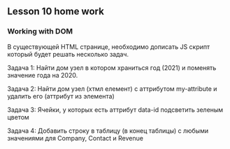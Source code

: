 ## Lesson 10 home work
### Working with DOM

В существующей HTML странице, необходимо дописать JS скрипт который будет решать несколько задач.

Задача 1: Найти дом узел в котором храниться год (2021) и поменять значение года на 2020.

Задача 2: Найти дом узел (хтмл елемент) с аттрибутом my-attribute и удалить его (аттрибут из элемента)

Задача 3: Ячейки, у которых есть аттрибут data-id подсветить зеленым цветом

Задача 4: Добавить строку в таблицу (в конец таблицы) с любыми значениями для Company, Contact и Revenue
